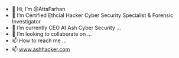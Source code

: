 - 👋 Hi, I’m @AttaFarhan
- 👀 I’m Certified Ethcial Hacker Cyber Security Specialist & Forensic Investigator
- 🌱 I’m currently CEO At Ash Cyber Security  ...
- 💞️ I’m looking to collaborate on ...
- 📫 How to reach me ...
- 📫 www.ashhacker.com
<!---
AttaFarhan/AttaFarhan is a ✨ special ✨ repository because its `README.md` (this file) appears on your GitHub profile.
You can click the Preview link to take a look at your changes.
--->
